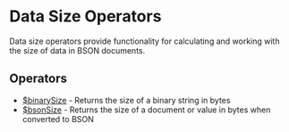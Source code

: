 # Data Size Operators

Data size operators provide functionality for calculating and working with the size of data in BSON documents.

## Operators

- [$binarySize](binarysize.md) - Returns the size of a binary string in bytes
- [$bsonSize](bsonsize.md) - Returns the size of a document or value in bytes when converted to BSON 